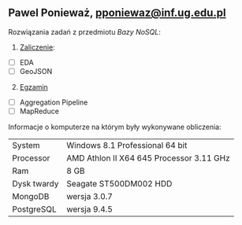 ## Pawel Ponieważ, pponiewaz@inf.ug.edu.pl

Rozwiązania zadań z przedmiotu *Bazy NoSQL*:

1. [Zaliczenie](zaliczenie.md):
 - [ ] EDA
 - [ ] GeoJSON
2. [Egzamin](egzamin.md)
 - [ ] Aggregation Pipeline
 - [ ] MapReduce

Informacje o komputerze na którym były wykonywane obliczenia:

|    |   |
|----|---|
| System | Windows 8.1 Professional 64 bit |
| Processor | AMD Athlon II X64 645 Processor 3.11 GHz  |
| Ram | 8 GB  |
| Dysk twardy | Seagate ST500DM002 HDD |
| MongoDB | wersja 3.0.7 |
| PostgreSQL | wersja 9.4.5 |
